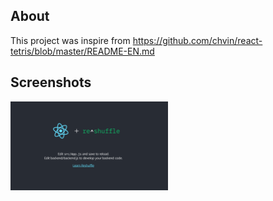 ## About

This project was inspire from https://github.com/chvin/react-tetris/blob/master/README-EN.md

## Screenshots
<img src="./app-screen.png" width="50%" height="50%">
